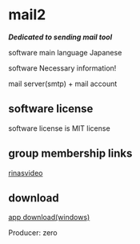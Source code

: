 # mail2

***Dedicated to sending mail tool***

software main language Japanese 

software Necessary information!

mail server(smtp) + mail account

## software license

software license is MIT license

## group membership links
 
[rinasvideo](https://rinasvideo.web.fc2.com/)

## download

[app download(windows)](mail2.exe)

Producer: zero
